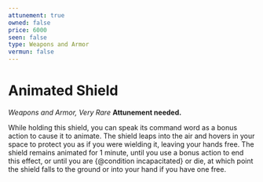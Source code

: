 ```yaml
---
attunement: true
owned: false
price: 6000
seen: false
type: Weapons and Armor
vermun: false
---
```

# Animated Shield

*Weapons and Armor, Very Rare* **Attunement needed.**

While holding this shield, you can speak its command word as a bonus action to cause it to animate. The shield leaps into the air and hovers in your space to protect you as if you were wielding it, leaving your hands free. The shield remains animated for 1 minute, until you use a bonus action to end this effect, or until you are {@condition incapacitated} or die, at which point the shield falls to the ground or into your hand if you have one free.